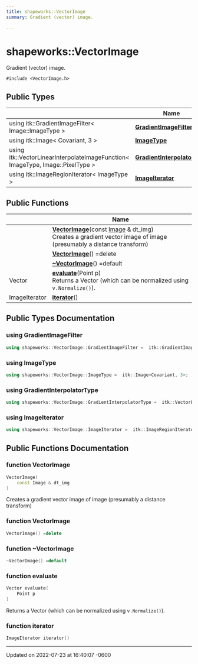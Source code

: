 ```yaml
---
title: shapeworks::VectorImage
summary: Gradient (vector) image. 

---
```


# shapeworks::VectorImage



Gradient (vector) image. 


`#include <VectorImage.h>`

## Public Types

|                | Name           |
| -------------- | -------------- |
| using itk::GradientImageFilter< Image::ImageType > | **[GradientImageFilter](../Classes/classshapeworks_1_1VectorImage.md#using-gradientimagefilter)**  |
| using itk::Image< Covariant, 3 > | **[ImageType](../Classes/classshapeworks_1_1VectorImage.md#using-imagetype)**  |
| using itk::VectorLinearInterpolateImageFunction< ImageType, Image::PixelType > | **[GradientInterpolatorType](../Classes/classshapeworks_1_1VectorImage.md#using-gradientinterpolatortype)**  |
| using itk::ImageRegionIterator< ImageType > | **[ImageIterator](../Classes/classshapeworks_1_1VectorImage.md#using-imageiterator)**  |

## Public Functions

|                | Name           |
| -------------- | -------------- |
| | **[VectorImage](../Classes/classshapeworks_1_1VectorImage.md#function-vectorimage)**(const [Image](../Classes/classshapeworks_1_1Image.md) & dt_img)<br>Creates a gradient vector image of image (presumably a distance transform)  |
| | **[VectorImage](../Classes/classshapeworks_1_1VectorImage.md#function-vectorimage)**() =delete |
| | **[~VectorImage](../Classes/classshapeworks_1_1VectorImage.md#function-~vectorimage)**() =default |
| Vector | **[evaluate](../Classes/classshapeworks_1_1VectorImage.md#function-evaluate)**(Point p)<br>Returns a Vector (which can be normalized using `v.Normalize()`).  |
| ImageIterator | **[iterator](../Classes/classshapeworks_1_1VectorImage.md#function-iterator)**() |

## Public Types Documentation

### using GradientImageFilter

```cpp
using shapeworks::VectorImage::GradientImageFilter =  itk::GradientImageFilter<Image::ImageType>;
```


### using ImageType

```cpp
using shapeworks::VectorImage::ImageType =  itk::Image<Covariant, 3>;
```


### using GradientInterpolatorType

```cpp
using shapeworks::VectorImage::GradientInterpolatorType =  itk::VectorLinearInterpolateImageFunction<ImageType, Image::PixelType>;
```


### using ImageIterator

```cpp
using shapeworks::VectorImage::ImageIterator =  itk::ImageRegionIterator<ImageType>;
```


## Public Functions Documentation

### function VectorImage

```cpp
VectorImage(
    const Image & dt_img
)
```

Creates a gradient vector image of image (presumably a distance transform) 

### function VectorImage

```cpp
VectorImage() =delete
```


### function ~VectorImage

```cpp
~VectorImage() =default
```


### function evaluate

```cpp
Vector evaluate(
    Point p
)
```

Returns a Vector (which can be normalized using `v.Normalize()`). 

### function iterator

```cpp
ImageIterator iterator()
```


-------------------------------

Updated on 2022-07-23 at 16:40:07 -0600